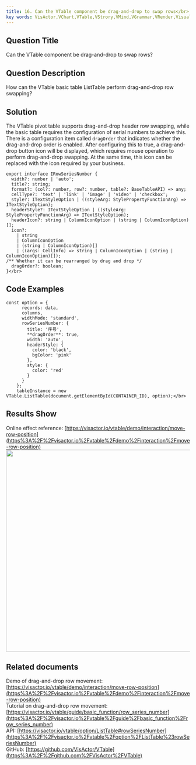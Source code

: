 ```yaml
---
title: 16. Can the VTable component be drag-and-drop to swap rows</br>
key words: VisActor,VChart,VTable,VStrory,VMind,VGrammar,VRender,Visualization,Chart,Data,Table,Graph,Gis,LLM
---
```

## Question Title

Can the VTable component be drag-and-drop to swap rows?</br>
## Question Description

How can the VTable basic table ListTable perform drag-and-drop row swapping?</br>
## Solution

The VTable pivot table supports drag-and-drop header row swapping, while the basic table requires the configuration of serial numbers to achieve this. There is a configuration item called `dragOrder` that indicates whether the drag-and-drop order is enabled. After configuring this to true, a drag-and-drop button icon will be displayed, which requires mouse operation to perform drag-and-drop swapping. At the same time, this icon can be replaced with the icon required by your business.</br>
```
export interface IRowSeriesNumber {
  width?: number | 'auto';
  title?: string;
  format?: (col?: number, row?: number, table?: BaseTableAPI) => any;
  cellType?: 'text' | 'link' | 'image' | 'video' | 'checkbox';
  style?: ITextStyleOption | ((styleArg: StylePropertyFunctionArg) => ITextStyleOption);
  headerStyle?: ITextStyleOption | ((styleArg: StylePropertyFunctionArg) => ITextStyleOption);
  headerIcon?: string | ColumnIconOption | (string | ColumnIconOption)[];
  icon?:
    | string
    | ColumnIconOption
    | (string | ColumnIconOption)[]
    | ((args: CellInfo) => string | ColumnIconOption | (string | ColumnIconOption)[]);
/** Whether it can be rearranged by drag and drop */
  dragOrder?: boolean;
}</br>
```


## Code Examples

```
const option = {
      records: data,
      columns,
      widthMode: 'standard',
      rowSeriesNumber: {
        title: '序号',
        **dragOrder**: true,
        width: 'auto',
        headerStyle: {
          color: 'black',
          bgColor: 'pink'
        },
        style: {
          color: 'red'
        }
      }
    };
    tableInstance = new VTable.ListTable(document.getElementById(CONTAINER_ID), option);</br>
```
## Results Show

Online effect reference: [https://visactor.io/vtable/demo/interaction/move-row-position](https%3A%2F%2Fvisactor.io%2Fvtable%2Fdemo%2Finteraction%2Fmove-row-position)</br>
<img src='https://cdn.jsdelivr.net/gh/xuanhun/articles/visactor/img/PyqpbOX0modx4txoZKCcE3SFnne.gif' alt='' width='842' height='552'>

## Related documents

Demo of drag-and-drop row movement: [https://visactor.io/vtable/demo/interaction/move-row-position](https%3A%2F%2Fvisactor.io%2Fvtable%2Fdemo%2Finteraction%2Fmove-row-position)</br>
Tutorial on drag-and-drop row movement: [https://visactor.io/vtable/guide/basic_function/row_series_number](https%3A%2F%2Fvisactor.io%2Fvtable%2Fguide%2Fbasic_function%2Frow_series_number)</br>
API: [https://visactor.io/vtable/option/ListTable#rowSeriesNumber](https%3A%2F%2Fvisactor.io%2Fvtable%2Foption%2FListTable%23rowSeriesNumber)</br>
GitHub: [https://github.com/VisActor/VTable](https%3A%2F%2Fgithub.com%2FVisActor%2FVTable)</br>

